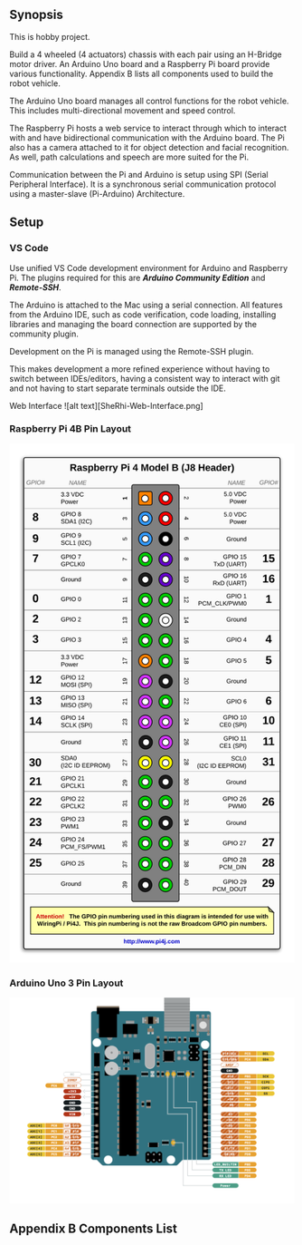 ## Synopsis

This is hobby project.

Build a 4 wheeled (4 actuators) chassis with each pair using an H-Bridge motor driver.  An Arduino Uno board and a Raspberry Pi board provide various functionality.  Appendix B lists all components used to build the robot vehicle.

The Arduino Uno board manages all control functions for the robot vehicle.  This includes multi-directional movement and speed control.

The Raspberry Pi hosts a web service to interact through which to interact with and have bidirectional communication with the Arduino board.  The Pi also has a camera attached to it for object detection and facial recognition.  As well, path calculations and speech  are more suited for the Pi.

Communication between the Pi and Arduino is setup using SPI (Serial Peripheral Interface).  It is a synchronous serial communication protocol using a master-slave (Pi-Arduino) Architecture.
## Setup

### VS Code

Use unified VS Code development environment for Arduino and Raspberry Pi.  The plugins required for this are ***Arduino Community Edition*** and ***Remote-SSH***.  

The Arduino is attached to the Mac using a serial connection.  All features from the Arduino IDE, such as code verification, code loading, installing libraries and managing the board connection are supported by the community plugin.

Development on the Pi is managed using the Remote-SSH plugin.

This makes development a more refined experience without having to switch between IDEs/editors, having a consistent way to interact with git and not having to start separate terminals outside the IDE.

Web Interface
![alt text][SheRhi-Web-Interface.png]
### Raspberry Pi 4B Pin Layout
![alt text](Raspberri-Pi-4-Pins.png)

### Arduino Uno 3 Pin Layout

![alt text](Arduino-Pins.png)

## Appendix B Components List
